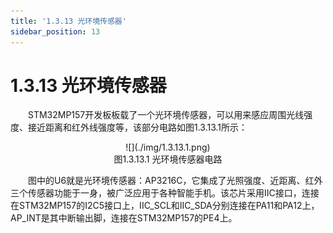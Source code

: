```yaml
---
title: '1.3.13 光环境传感器'
sidebar_position: 13
---
```


# 1.3.13 光环境传感器

&emsp;&emsp;STM32MP157开发板板载了一个光环境传感器，可以用来感应周围光线强度、接近距离和红外线强度等，该部分电路如图1.3.13.1所示：

<center>
![](./img/1.3.13.1.png)<br/>
图1.3.13.1 光环境传感器电路
</center>


&emsp;&emsp;图中的U6就是光环境传感器：AP3216C，它集成了光照强度、近距离、红外三个传感器功能于一身，被广泛应用于各种智能手机。该芯片采用IIC接口，连接在STM32MP157的I2C5接口上，IIC_SCL和IIC_SDA分别连接在PA11和PA12上，AP_INT是其中断输出脚，连接在STM32MP157的PE4上。
















